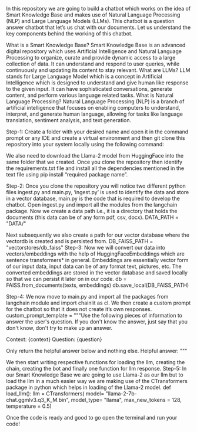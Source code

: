 In this repository we are going to build a chatbot which works on the idea of Smart Knowledge Base and makes use of Natural Language Processing (NLP) and Large Language Models (LLMs). This chatbot is a question answer chatbot that let’s us chat with our documents. Let us understand the key components behind the working of this chatbot.

What is a Smart Knowledge Base? 
Smart Knowledge Base is an advanced digital repository which uses Artificial Intelligence and Natural Language Processing to organize, curate and provide dynamic access to a large collection of data. It can understand and respond to user queries, while continuously and updating its content to stay relevant. 
What are LLMs?
LLM stands for Large Language Model which is a concept in Artificial Intelligence which is designed to understand and give human like response to the given input. It can have sophisticated conversations, generate content, and perform various language related tasks.
What is Natural Language Processing?
Natural Language Processing (NLP) is a branch of artificial intelligence that focuses on enabling computers to understand, interpret, and generate human language, allowing for tasks like language translation, sentiment analysis, and text generation.

Step-1:
Create a folder with your desired name and open it in the command prompt or any IDE and create a virtual environment and then git clone this repository into your system locally using the following command:

We also need to download the Llama-2 model from HuggingFace into the same folder that we created. Once you clone the repository then identify the requirements.txt file and install all the dependencies mentioned in the text file using pip install “required package name”.

Step-2:
Once you clone the repository you will notice two different python files ingest.py and main.py, ‘ingest.py’ is used to identify the data and store in a vector database, main.py is the code that is required to develop the chatbot.
Open ingest.py and import all the modules from the langchain package. Now we create a data path i.e., it is a directory that holds the documents (this data can be of any form pdf, csv, docx).
DATA_PATH = "DATA/"

Next subsequently we also create a path for our vector database where the vectordb is created and is persisted from.
DB_FAISS_PATH = "vectorstores/db_faiss"
Step-3:
Now we will convert our data into vectors/embeddings with the help of HuggingFaceEmbeddings which are sentence transformers* in general. Embeddings are essentially vector form of our input data, input data can be of any format text, pictures, etc. The converted embeddings are stored in the vector database and saved locally so that we can persist it later on in our code. 
db = FAISS.from_documents(texts, embeddings)
db.save_local(DB_FAISS_PATH)

Step-4:
We now move to main.py and import all the packages from langchain module and import chainlit as cl. We then create a custom prompt for the chatbot so that it does not create it’s own responses.
custom_prompt_template = """Use the following pieces of information to answer the user's question.
If you don't know the answer, just say that you don't know, don't try to make up an answer.

Context: {context}
Question: {question}

Only return the helpful answer below and nothing else.
Helpful answer:
"""
  
We then start writing respective functions for loading the llm, creating the chain, creating the bot and finally one function for llm response.
Step-5:
In our Smart Knowledge Base we are going to use Llama-2 as our llm but to load the llm in a much easier way we are making use of the CTransformers package in python which helps in loading of the Llama-2 model.
def load_llm():
    llm = CTransformers(
        model= "llama-2-7b-chat.ggmlv3.q3_K_M.bin",
        model_type= "llama",
        max_new_tokens = 128,
        temperature = 0.5)

Once the code is ready and good to go open the terminal and run your code!



